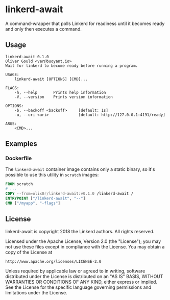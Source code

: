 # linkerd-await

A command-wrapper that polls Linkerd for readiness until it becomes ready and only then executes a command.

## Usage

```
linkerd-await 0.1.0
Oliver Gould <ver@buoyant.io>
Wait for linkerd to become ready before running a program.

USAGE:
    linkerd-await [OPTIONS] [CMD]...

FLAGS:
    -h, --help       Prints help information
    -V, --version    Prints version information

OPTIONS:
    -b, --backoff <backoff>     [default: 1s]
    -u, --uri <uri>             [default: http://127.0.0.1:4191/ready]

ARGS:
    <CMD>...
```

## Examples

### Dockerfile

The `linkerd-await` container image contains only a static binary, so it's
possible to use this utility in `scratch` images:

```dockerfile
FROM scratch
# ...
COPY --from=olix0r/linkerd-await:v0.1.0 /linkerd-await /
ENTRYPOINT ["/linkerd-await", "--"]
CMD ["/myapp", "-flags"]
```

## License

linkerd-await is copyright 2018 the Linkerd authors. All rights reserved.

Licensed under the Apache License, Version 2.0 (the "License"); you may not use
these files except in compliance with the License. You may obtain a copy of the
License at

    http://www.apache.org/licenses/LICENSE-2.0

Unless required by applicable law or agreed to in writing, software distributed
under the License is distributed on an "AS IS" BASIS, WITHOUT WARRANTIES OR
CONDITIONS OF ANY KIND, either express or implied. See the License for the
specific language governing permissions and limitations under the License.
